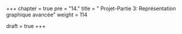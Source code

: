 +++
chapter = true
pre = "14."
title = " Projet-Partie 3: Représentation graphique avancée"
weight = 114

draft = true
+++


